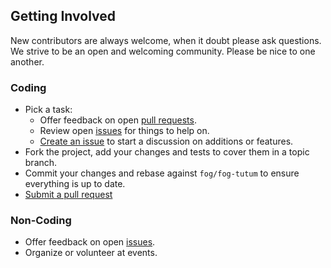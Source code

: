 ## Getting Involved

New contributors are always welcome, when it doubt please ask questions. We strive to be an open and welcoming community. Please be nice to one another.

### Coding

* Pick a task:
  * Offer feedback on open [pull requests](https://github.com/fog/fog-tutum/pulls).
  * Review open [issues](https://github.com/fog/fog-tutum/issues) for things to help on.
  * [Create an issue](https://github.com/fog/fog-tutum/issues/new) to start a discussion on additions or features.
* Fork the project, add your changes and tests to cover them in a topic branch.
* Commit your changes and rebase against `fog/fog-tutum` to ensure everything is up to date.
* [Submit a pull request](https://github.com/fog/fog-tutum/compare/)

### Non-Coding

* Offer feedback on open [issues](https://github.com/fog/fog-tutum/issues).
* Organize or volunteer at events.